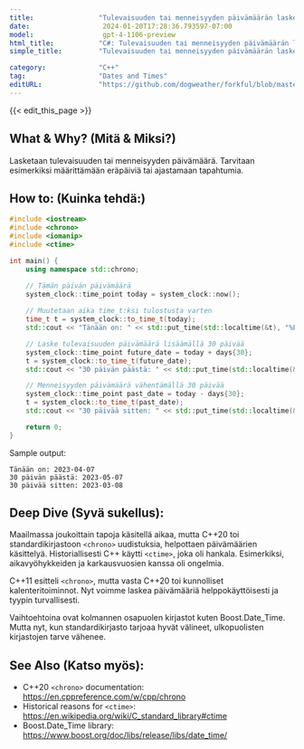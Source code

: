 ```yaml
---
title:                "Tulevaisuuden tai menneisyyden päivämäärän laskeminen"
date:                  2024-01-20T17:28:36.793597-07:00
model:                 gpt-4-1106-preview
html_title:           "C#: Tulevaisuuden tai menneisyyden päivämäärän laskeminen"
simple_title:         "Tulevaisuuden tai menneisyyden päivämäärän laskeminen"

category:             "C++"
tag:                  "Dates and Times"
editURL:              "https://github.com/dogweather/forkful/blob/master/content/fi/cpp/calculating-a-date-in-the-future-or-past.md"
---
```


{{< edit_this_page >}}

## What & Why? (Mitä & Miksi?)
Lasketaan tulevaisuuden tai menneisyyden päivämäärä. Tarvitaan esimerkiksi määrittämään eräpäiviä tai ajastamaan tapahtumia.

## How to: (Kuinka tehdä:)
```C++
#include <iostream>
#include <chrono>
#include <iomanip>
#include <ctime>

int main() {
    using namespace std::chrono;

    // Tämän päivän päivämäärä
    system_clock::time_point today = system_clock::now();
    
    // Muutetaan aika time_t:ksi tulostusta varten
    time_t t = system_clock::to_time_t(today);
    std::cout << "Tänään on: " << std::put_time(std::localtime(&t), "%F") << '\n';

    // Laske tulevaisuuden päivämäärä lisäämällä 30 päivää
    system_clock::time_point future_date = today + days{30};
    t = system_clock::to_time_t(future_date);
    std::cout << "30 päivän päästä: " << std::put_time(std::localtime(&t), "%F") << '\n';

    // Menneisyyden päivämäärä vähentämällä 30 päivää
    system_clock::time_point past_date = today - days{30};
    t = system_clock::to_time_t(past_date);
    std::cout << "30 päivää sitten: " << std::put_time(std::localtime(&t), "%F") << '\n';

    return 0;
}
```

Sample output:
```
Tänään on: 2023-04-07
30 päivän päästä: 2023-05-07
30 päivää sitten: 2023-03-08
```

## Deep Dive (Syvä sukellus):
Maailmassa joukoittain tapoja käsitellä aikaa, mutta C++20 toi standardikirjastoon `<chrono>` uudistuksia, helpottaen päivämäärien käsittelyä. Historiallisesti C++ käytti `<ctime>`, joka oli hankala. Esimerkiksi, aikavyöhykkeiden ja karkausvuosien kanssa oli ongelmia.

C++11 esitteli `<chrono>`, mutta vasta C++20 toi kunnolliset kalenteritoiminnot. Nyt voimme laskea päivämääriä helppokäyttöisesti ja tyypin turvallisesti.

Vaihtoehtoina ovat kolmannen osapuolen kirjastot kuten Boost.Date_Time. Mutta nyt, kun standardikirjasto tarjoaa hyvät välineet, ulkopuolisten kirjastojen tarve vähenee.

## See Also (Katso myös):
- C++20 `<chrono>` documentation: https://en.cppreference.com/w/cpp/chrono
- Historical reasons for `<ctime>`: https://en.wikipedia.org/wiki/C_standard_library#ctime
- Boost.Date_Time library: https://www.boost.org/doc/libs/release/libs/date_time/
